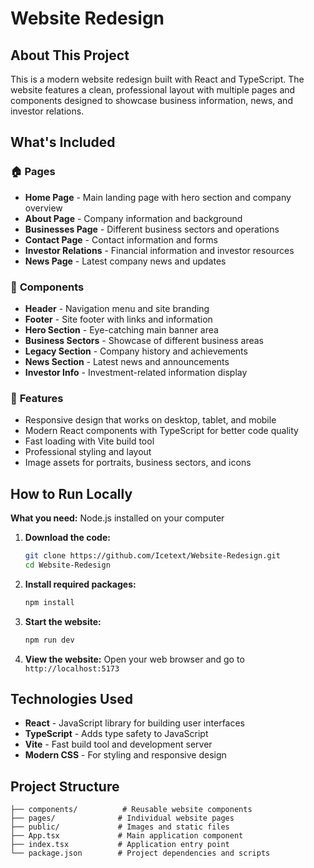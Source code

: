 # Website Redesign

## About This Project

This is a modern website redesign built with React and TypeScript. The website features a clean, professional layout with multiple pages and components designed to showcase business information, news, and investor relations.

## What's Included

### 🏠 **Pages**
- **Home Page** - Main landing page with hero section and company overview
- **About Page** - Company information and background
- **Businesses Page** - Different business sectors and operations
- **Contact Page** - Contact information and forms
- **Investor Relations** - Financial information and investor resources
- **News Page** - Latest company news and updates

### 🧩 **Components**
- **Header** - Navigation menu and site branding
- **Footer** - Site footer with links and information
- **Hero Section** - Eye-catching main banner area
- **Business Sectors** - Showcase of different business areas
- **Legacy Section** - Company history and achievements
- **News Section** - Latest news and announcements
- **Investor Info** - Investment-related information display

### 🎨 **Features**
- Responsive design that works on desktop, tablet, and mobile
- Modern React components with TypeScript for better code quality
- Fast loading with Vite build tool
- Professional styling and layout
- Image assets for portraits, business sectors, and icons

## How to Run Locally

**What you need:** Node.js installed on your computer

1. **Download the code:**
   ```bash
   git clone https://github.com/Icetext/Website-Redesign.git
   cd Website-Redesign
   ```

2. **Install required packages:**
   ```bash
   npm install
   ```

3. **Start the website:**
   ```bash
   npm run dev
   ```

4. **View the website:**
   Open your web browser and go to `http://localhost:5173`

## Technologies Used

- **React** - JavaScript library for building user interfaces
- **TypeScript** - Adds type safety to JavaScript
- **Vite** - Fast build tool and development server
- **Modern CSS** - For styling and responsive design

## Project Structure

```
├── components/          # Reusable website components
├── pages/              # Individual website pages
├── public/             # Images and static files
├── App.tsx             # Main application component
├── index.tsx           # Application entry point
└── package.json        # Project dependencies and scripts
```
